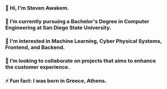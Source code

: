 ### 👋 Hi, I'm Steven Awakem. 
### 🔭 I’m currently pursuing a Bachelor's Degree in Computer Engineering at San Diego State University.
### 👀 I'm interested in Machine Learning, Cyber Physical Systems, Frontend, and Backend.
### 💞️ I’m looking to collaborate on projects that aims to enhance the customer experience.
### ⚡ Fun fact: I was born in Greece, Athens.
